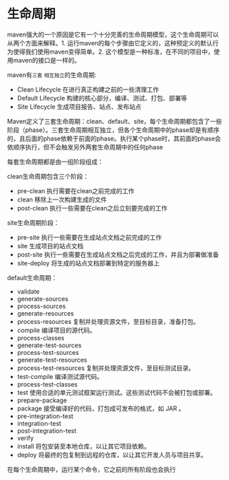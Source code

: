# 生命周期

maven强大的一个原因是它有一个十分完善的生命周期模型，这个生命周期可以从两个方面来解释。1. 运行maven的每个步骤由它定义的，这种预定义的默认行为使得我们使用maven变得简单。2. 这个模型是一种标准，在不同的项目中，使用maven的接口是一样的。

maven有`三套` `相互独立`的生命周期:

- Clean Lifecycle 在进行真正构建之前的一些清理工作
- Default Lifecycle 构建的核心部分，编译、测试、打包、部署等
- Site Lifecycle 生成项目报告、站点、发布站点

Maven定义了三套生命周期：clean、default、site，每个生命周期都包含了一些阶段（phase）。三套生命周期相互独立，但各个生命周期中的phase却是有顺序的，且后面的phase依赖于前面的phase。执行某个phase时，其前面的phase会依顺序执行，但不会触发另外两套生命周期中的任何phase

每套生命周期都是由一组阶段组成：

clean生命周期包含三个阶段：

- pre-clean  执行需要在clean之前完成的工作
- clean 移除上一次构建生成的文件
- post-clean 执行一些需要在clean之后立刻要完成的工作

site生命周期阶段：

- pre-site  执行一些需要在生成站点文档之前完成的工作
- site 生成项目的站点文档
- post-site 执行一些需要在生成站点文档之后完成的工作，并且为部署做准备
- site-deploy 将生成的站点文档部署到特定的服务器上

default生命周期：

- validate
- generate-sources
- process-sources
- generate-resources
- process-resources          复制并处理资源文件，至目标目录，准备打包。
- compile          编译项目的源代码。
- process-classes
- generate-test-sources  
- process-test-sources 
- generate-test-resources
- process-test-resources          复制并处理资源文件，至目标测试目录。
- test-compile          编译测试源代码。
- process-test-classes 
- test          使用合适的单元测试框架运行测试。这些测试代码不会被打包或部署。
- prepare-package 
- package          接受编译好的代码，打包成可发布的格式，如 JAR 。
- pre-integration-test
- integration-test
- post-integration-test 
- verify 
- install          将包安装至本地仓库，以让其它项目依赖。
- deploy          将最终的包复制到远程的仓库，以让其它开发人员与项目共享。

在每个生命周期中，运行某个命令，它之前的所有阶段也会执行